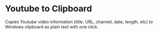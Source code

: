 # Youtube to Clipboard

Copies Youtube video information (title, URL, channel, date, length, etc) to Windows clipboard as plain text with one click.